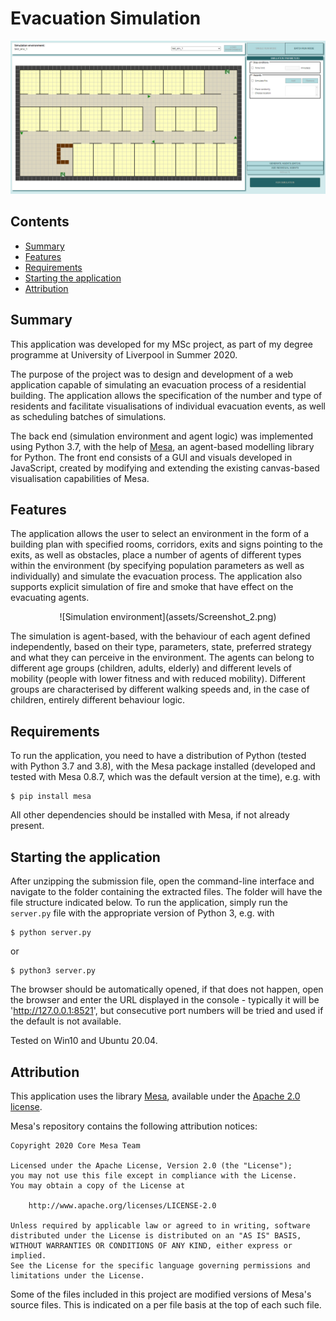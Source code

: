 # Evacuation Simulation

![UI screenshot](assets/Screenshot_1.png)

## Contents

- [Summary](#Summary)
- [Features](#Features)
- [Requirements](#Requirements)
- [Starting the application](#Starting-the-application)
- [Attribution](#Attribution)


## Summary

This application was developed for my MSc project, as part of my degree programme at University of Liverpool in Summer 2020.

The purpose of the project was to design and development of a web application capable of simulating an evacuation process of a residential building. The application allows the specification of the number and type of residents and facilitate visualisations of individual evacuation events, as well as scheduling batches of simulations.

The back end (simulation environment and agent logic) was implemented using Python 3.7, with the help of [Mesa](https://github.com/projectmesa/mesa), an agent-based modelling library for Python. The front end consists of a GUI and visuals developed in JavaScript, created by modifying and extending the existing canvas-based visualisation capabilities of Mesa.  


## Features

The application allows the user to select an environment in the form of a building plan with specified rooms, corridors, exits and signs pointing to the exits, as well as obstacles, place a number of agents of different types within the environment (by specifying population parameters as well as individually) and simulate the evacuation process. The application also supports explicit simulation of fire and smoke that have effect on the evacuating agents.

<p align='center'>![Simulation environment](assets/Screenshot_2.png)</p>

The simulation is agent-based, with the behaviour of each agent defined independently, based on their type, parameters, state, preferred strategy and what they can perceive in the environment. The agents can belong to different age groups (children, adults, elderly) and different levels of mobility (people with lower fitness and with reduced mobility). Different groups are characterised by different walking speeds and, in the case of children, entirely different behaviour logic.


## Requirements

To run the application, you need to have a distribution of Python (tested with Python 3.7 and 3.8), with the Mesa package installed (developed and tested with Mesa 0.8.7, which was the default version at the time), e.g. with 

``` shell
$ pip install mesa
```

All other dependencies should be installed with Mesa, if not already present.


## Starting the application

After unzipping the submission file, open the command-line interface and navigate to the folder containing the extracted files. The folder will have the file structure indicated below. To run the application, simply run the `server.py` file with the appropriate version of Python 3, e.g. with 

``` shell
$ python server.py
```
or
``` shell
$ python3 server.py
```

The browser should be automatically opened, if that does not happen, open the browser and enter the URL displayed in the console - typically it will be 'http://127.0.0.1:8521', but consecutive port numbers will be tried and used if the default is not available.

Tested on Win10 and Ubuntu 20.04.


## Attribution

This application uses the library [Mesa](https://github.com/projectmesa/mesa), available under the [Apache 2.0 license](http://www.apache.org/licenses/LICENSE-2.0).

Mesa's repository contains the following attribution notices:

```
Copyright 2020 Core Mesa Team

Licensed under the Apache License, Version 2.0 (the "License");
you may not use this file except in compliance with the License.
You may obtain a copy of the License at

    http://www.apache.org/licenses/LICENSE-2.0

Unless required by applicable law or agreed to in writing, software
distributed under the License is distributed on an "AS IS" BASIS,
WITHOUT WARRANTIES OR CONDITIONS OF ANY KIND, either express or implied.
See the License for the specific language governing permissions and
limitations under the License.
```

Some of the files included in this project are modified versions of Mesa's source files. This is indicated on a per file basis at the top of each such file.